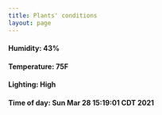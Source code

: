 ```yaml
---
title: Plants' conditions
layout: page
---
```



#### Humidity: 43%
#### Temperature: 75F
#### Lighting: High
#### Time of day: Sun Mar 28 15:19:01 CDT 2021
